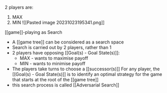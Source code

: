 2 players are:
1. MAX
2. MIN
![[Pasted image 20231023195341.png]]

[[game]]-playing as Search
- A [[game tree]] can be considered as a search space
- Search is carried out by 2 players, rather than 1
- 2 players have opposing [[Goal(s) - Goal State(s)]]:
	- MAX - wants to maximise payoff
	- MIN - wants to minimise payoff
- The players take turns to choose a [[successor(s)]]
For any player, the [[Goal(s) - Goal State(s)]] is to identify an optimal strategy for the game that starts at the root of the [[game tree]]
- this search process is called [[Adversarial Search]]

